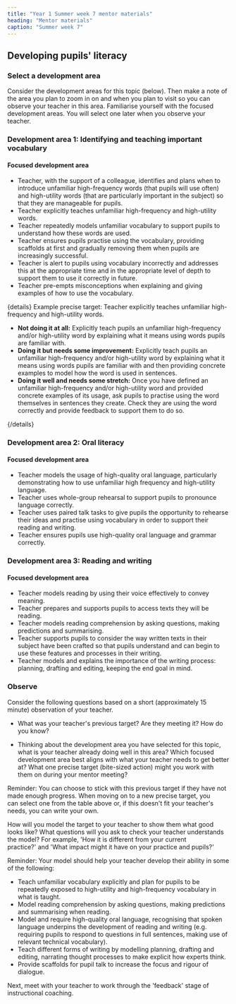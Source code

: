```yaml
---
title: "Year 1 Summer week 7 mentor materials"
heading: "Mentor materials"
caption: "Summer week 7"
---
```


## Developing pupils' literacy

### Select a development area

Consider the development areas for this topic (below). Then make a note of the area you plan to zoom in on and when you plan to visit so you can observe your teacher in this area. Familiarise yourself with the focused development areas. You will select one later when you observe your teacher.

### Development area 1: Identifying and teaching important vocabulary

#### Focused development area

- Teacher, with the support of a colleague, identifies and plans when to introduce unfamiliar high-frequency words (that pupils will use often) and high-utility words (that are particularly important in the subject) so that they are manageable for pupils.
- Teacher explicitly teaches unfamiliar high-frequency and high-utility words.
- Teacher repeatedly models unfamiliar vocabulary to support pupils to understand how these words are used.
- Teacher ensures pupils practise using the vocabulary, providing scaffolds at first and gradually removing them when pupils are increasingly successful.
- Teacher is alert to pupils using vocabulary incorrectly and addresses this at the appropriate time and in the appropriate level of depth to support them to use it correctly in future.
- Teacher pre-empts misconceptions when explaining and giving examples of how to use the vocabulary.

{details}
Example precise target: Teacher explicitly teaches unfamiliar high-frequency and high-utility words.

- **Not doing it at all:** Explicitly teach pupils an unfamiliar high-frequency and/or high-utility word by explaining what it means using words pupils are familiar with.
- **Doing it but needs some improvement:** Explicitly teach pupils an unfamiliar high-frequency and/or high-utility word by explaining what it means using words pupils are familiar with and then providing concrete examples to model how the word is used in sentences.
- **Doing it well and needs some stretch:** Once you have defined an unfamiliar high-frequency and/or high-utility word and provided concrete examples of its usage, ask pupils to practise using the word themselves in sentences they create. Check they are using the word correctly and provide feedback to support them to do so.

{/details}

### Development area 2: Oral literacy

#### Focused development area

- Teacher models the usage of high-quality oral language, particularly demonstrating how to use unfamiliar high frequency and high-utility language.
- Teacher uses whole-group rehearsal to support pupils to pronounce language correctly.
- Teacher uses paired talk tasks to give pupils the opportunity to rehearse their ideas and practise using vocabulary in order to support their reading and writing.
- Teacher ensures pupils use high-quality oral language and grammar correctly.  


### Development area 3: Reading and writing

#### Focused development area

- Teacher models reading by using their voice effectively to convey meaning.
- Teacher prepares and supports pupils to access texts they will be reading.
- Teacher models reading comprehension by asking questions, making predictions and summarising.
- Teacher supports pupils to consider the way written texts in their subject have been crafted so that pupils understand and can begin to use these features and processes in their writing.
- Teacher models and explains the importance of the writing process: planning, drafting and editing, keeping the end goal in mind.

### Observe

Consider the following questions based on a short (approximately 15 minute) observation of your teacher.

- What was your teacher's previous target? Are they meeting it? How do you know?

- Thinking about the development area you have selected for this topic, what is your teacher already doing well in this area? Which focused development area best aligns with what your teacher needs to get better at? What one precise target (bite-sized action) might you work with them on during your mentor meeting?

Reminder: You can choose to stick with this previous target if they have not made enough progress. When moving on to a new precise target, you can select one from the table above or, if this doesn't fit your teacher's needs, you can write your own.

How will you model the target to your teacher to show them what good looks like? What questions will you ask to check your teacher understands the model? For example, 'How it is different from your current practice?' and 'What impact might it have on your practice and pupils?'

Reminder: Your model should help your teacher develop their ability in some of the following:

- Teach unfamiliar vocabulary explicitly and plan for pupils to be repeatedly exposed to high-utility and high-frequency vocabulary in what is taught.
- Model reading comprehension by asking questions, making predictions and summarising when reading.
- Model and require high-quality oral language, recognising that spoken language underpins the development of reading and writing (e.g. requiring pupils to respond to questions in full sentences, making use of relevant technical vocabulary).
- Teach different forms of writing by modelling planning, drafting and editing, narrating thought processes to make explicit how experts think.
- Provide scaffolds for pupil talk to increase the focus and rigour of dialogue.

Next, meet with your teacher to work through the 'feedback' stage of instructional coaching.
